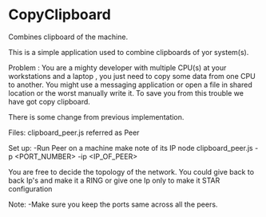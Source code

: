 # CopyClipboard
Combines clipboard of the machine.

This is a simple application used to combine clipboards of yor system(s).

Problem : You are a mighty developer with multiple CPU(s) at your workstations and a laptop , you just need to copy some data from one CPU to another. You might use a messaging application or open a file in shared location or the worst manually write it. To save you from this trouble we have got copy clipboard.

There is some change from previous implementation.

Files:
  clipboard_peer.js referred as Peer

Set up:
  -Run Peer on a machine make note of its IP
        node clipboard_peer.js -p <PORT_NUMBER> -ip <IP_OF_PEER>
   
You are free to decide the topology of the network.
You could give back to back Ip's and make it a RING or give one Ip only to make it STAR configuration 

Note:
  -Make sure you keep the ports same across all the peers.